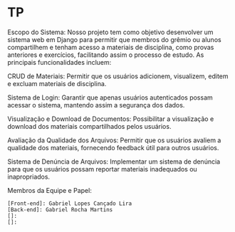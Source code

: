 # TP

Escopo do Sistema:
Nosso projeto tem como objetivo desenvolver um sistema web em Django para permitir que membros do grêmio ou alunos compartilhem e tenham acesso a materiais de disciplina, como provas anteriores e exercícios, facilitando assim o processo de estudo. As principais funcionalidades incluem:

CRUD de Materiais: Permitir que os usuários adicionem, visualizem, editem e excluam materiais de disciplina.

Sistema de Login: Garantir que apenas usuários autenticados possam acessar o sistema, mantendo assim a segurança dos dados.

Visualização e Download de Documentos: Possibilitar a visualização e download dos materiais compartilhados pelos usuários.

Avaliação da Qualidade dos Arquivos: Permitir que os usuários avaliem a qualidade dos materiais, fornecendo feedback útil para outros usuários.

Sistema de Denúncia de Arquivos: Implementar um sistema de denúncia para que os usuários possam reportar materiais inadequados ou inapropriados.

Membros da Equipe e Papel:

    [Front-end]: Gabriel Lopes Cançado Lira
    [Back-end]: Gabriel Rocha Martins 
    []: 
    []: 
